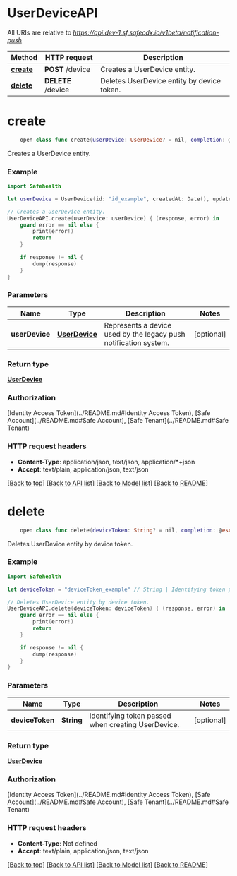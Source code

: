 # UserDeviceAPI

All URIs are relative to *https://api.dev-1.sf.safecdx.io/v1beta/notification-push*

Method | HTTP request | Description
------------- | ------------- | -------------
[**create**](UserDeviceAPI.md#create) | **POST** /device | Creates a UserDevice entity.
[**delete**](UserDeviceAPI.md#delete) | **DELETE** /device | Deletes UserDevice entity by device token.


# **create**
```swift
    open class func create(userDevice: UserDevice? = nil, completion: @escaping (_ data: UserDevice?, _ error: Error?) -> Void)
```

Creates a UserDevice entity.

### Example
```swift
import Safehealth

let userDevice = UserDevice(id: "id_example", createdAt: Date(), updatedAt: Date(), deviceId: "deviceId_example", appVersion: "appVersion_example", deviceModel: "deviceModel_example", deviceToken: "deviceToken_example", deviceType: "deviceType_example", idfaId: "idfaId_example", isLoggedIn: false, osVersion: "osVersion_example", voipToken: "voipToken_example", userId: "userId_example", tenantId: "tenantId_example", userUUID: "userUUID_example", nationalHealthId: "nationalHealthId_example", language: "language_example") // UserDevice | Represents a device used by the legacy push notification system. (optional)

// Creates a UserDevice entity.
UserDeviceAPI.create(userDevice: userDevice) { (response, error) in
    guard error == nil else {
        print(error!)
        return
    }

    if response != nil {
        dump(response)
    }
}
```

### Parameters

Name | Type | Description  | Notes
------------- | ------------- | ------------- | -------------
 **userDevice** | [**UserDevice**](UserDevice.md) | Represents a device used by the legacy push notification system. | [optional] 

### Return type

[**UserDevice**](UserDevice.md)

### Authorization

[Identity Access Token](../README.md#Identity Access Token), [Safe Account](../README.md#Safe Account), [Safe Tenant](../README.md#Safe Tenant)

### HTTP request headers

 - **Content-Type**: application/json, text/json, application/*+json
 - **Accept**: text/plain, application/json, text/json

[[Back to top]](#) [[Back to API list]](../README.md#api-endpoints) [[Back to Model list]](../README.md#models) [[Back to README]](../README.md)

# **delete**
```swift
    open class func delete(deviceToken: String? = nil, completion: @escaping (_ data: UserDevice?, _ error: Error?) -> Void)
```

Deletes UserDevice entity by device token.

### Example
```swift
import Safehealth

let deviceToken = "deviceToken_example" // String | Identifying token passed when creating UserDevice. (optional)

// Deletes UserDevice entity by device token.
UserDeviceAPI.delete(deviceToken: deviceToken) { (response, error) in
    guard error == nil else {
        print(error!)
        return
    }

    if response != nil {
        dump(response)
    }
}
```

### Parameters

Name | Type | Description  | Notes
------------- | ------------- | ------------- | -------------
 **deviceToken** | **String** | Identifying token passed when creating UserDevice. | [optional] 

### Return type

[**UserDevice**](UserDevice.md)

### Authorization

[Identity Access Token](../README.md#Identity Access Token), [Safe Account](../README.md#Safe Account), [Safe Tenant](../README.md#Safe Tenant)

### HTTP request headers

 - **Content-Type**: Not defined
 - **Accept**: text/plain, application/json, text/json

[[Back to top]](#) [[Back to API list]](../README.md#api-endpoints) [[Back to Model list]](../README.md#models) [[Back to README]](../README.md)

